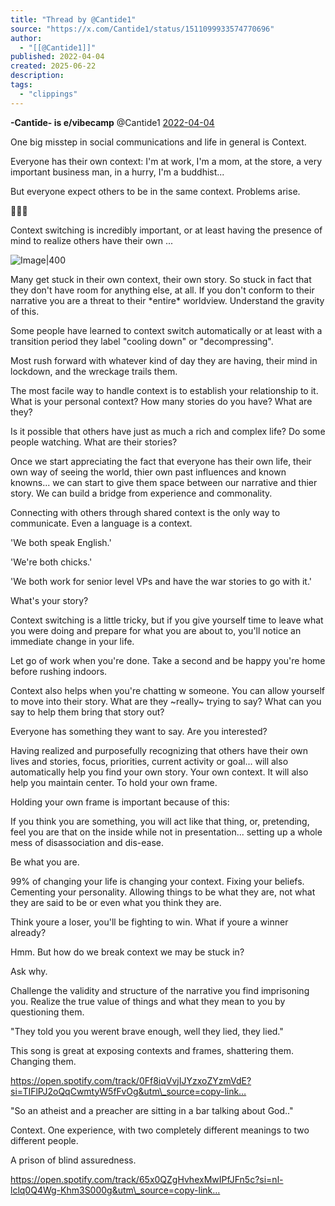 ```yaml
---
title: "Thread by @Cantide1"
source: "https://x.com/Cantide1/status/1511099933574770696"
author:
  - "[[@Cantide1]]"
published: 2022-04-04
created: 2025-06-22
description:
tags:
  - "clippings"
---
```

**\-Cantīde- is e/vibecamp** @Cantide1 [2022-04-04](https://x.com/Cantide1/status/1511097209223368710)

One big misstep in social communications and life in general is Context.

Everyone has their own context: I'm at work, I'm a mom, at the store, a very important business man, in a hurry, I'm a buddhist...

But everyone expect others to be in the same context. Problems arise.

🧵🤷‍♂️

Context switching is incredibly important, or at least having the presence of mind to realize others have their own ...

![Image|400](https://pbs.twimg.com/media/FPh_O2jX0AsB7ya?format=jpg&name=large)

Many get stuck in their own context, their own story. So stuck in fact that they don't have room for anything else, at all. If you don't conform to their narrative you are a threat to their \*entire\* worldview. Understand the gravity of this.

Some people have learned to context switch automatically or at least with a transition period they label "cooling down" or "decompressing".

Most rush forward with whatever kind of day they are having, their mind in lockdown, and the wreckage trails them.

The most facile way to handle context is to establish your relationship to it. What is your personal context? How many stories do you have? What are they?

Is it possible that others have just as much a rich and complex life? Do some people watching. What are their stories?

Once we start appreciating the fact that everyone has their own life, their own way of seeing the world, thier own past influences and known knowns... we can start to give them space between our narrative and thier story. We can build a bridge from experience and commonality.

Connecting with others through shared context is the only way to communicate. Even a language is a context.

'We both speak English.'

'We're both chicks.'

'We both work for senior level VPs and have the war stories to go with it.'

What's your story?

Context switching is a little tricky, but if you give yourself time to leave what you were doing and prepare for what you are about to, you'll notice an immediate change in your life.

Let go of work when you're done. Take a second and be happy you're home before rushing indoors.

Context also helps when you're chatting w someone. You can allow yourself to move into their story. What are they ~really~ trying to say? What can you say to help them bring that story out?

Everyone has something they want to say. Are you interested?

Having realized and purposefully recognizing that others have their own lives and stories, focus, priorities, current activity or goal... will also automatically help you find your own story. Your own context. It will also help you maintain center. To hold your own frame.

Holding your own frame is important because of this:

If you think you are something, you will act like that thing, or, pretending, feel you are that on the inside while not in presentation... setting up a whole mess of disassociation and dis-ease.

Be what you are.

99% of changing your life is changing your context. Fixing your beliefs. Cementing your personality. Allowing things to be what they are, not what they are said to be or even what you think they are.

Think youre a loser, you'll be fighting to win. What if youre a winner already?

Hmm. But how do we break context we may be stuck in?

Ask why.

Challenge the validity and structure of the narrative you find imprisoning you. Realize the true value of things and what they mean to you by questioning them.

"They told you you werent brave enough, well they lied, they lied."

This song is great at exposing contexts and frames, shattering them. Changing them.

https://open.spotify.com/track/0Ff8iqVvjIJYzxoZYzmVdE?si=TIFlPJ2oQqCwmtyW5fFvOg&utm\_source=copy-link…

"So an atheist and a preacher are sitting in a bar talking about God.."

Context. One experience, with two completely different meanings to two different people.

A prison of blind assuredness.

https://open.spotify.com/track/65x0QZgHvhexMwIPfJFn5c?si=nl-lclq0Q4Wg-Khm3S000g&utm\_source=copy-link…
